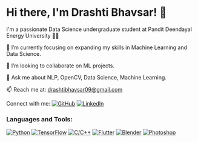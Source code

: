 # Hi there, I'm Drashti Bhavsar! 👋

I'm a passionate Data Science undergraduate student at Pandit Deendayal Energy University ✌🏻 

🔭 I’m currently focusing on expanding my skills in Machine Learning and Data Science.

🤝 I’m looking to collaborate on ML projects.

💬 Ask me about NLP, OpenCV, Data Science, Machine Learning.

📫 Reach me at: drashtibhavsar09@gmail.com

Connect with me:
[![GitHub](https://img.shields.io/badge/GitHub-aryxnshah-black?style=flat&logo=github)](https://github.com/aryxnshah)
[![LinkedIn](https://img.shields.io/badge/LinkedIn-aryanshah1902-blue?style=flat&logo=linkedin)](https://www.linkedin.com/in/aryanshah1902)

### Languages and Tools:

[![Python](https://img.shields.io/badge/Python-3.7+-blue?style=flat&logo=python)](#)
[![TensorFlow](https://img.shields.io/badge/TensorFlow-2.x-orange?style=flat&logo=tensorflow)](#)
[![C/C++](https://img.shields.io/badge/C/C++-blue?style=flat&logo=c%2B%2B)](#)
[![Flutter](https://img.shields.io/badge/Flutter-blue?style=flat&logo=flutter)](#)
[![Blender](https://img.shields.io/badge/Blender-blue?style=flat&logo=blender)](#)
[![Photoshop](https://img.shields.io/badge/Photoshop-blue?style=flat&logo=adobe-photoshop)](#)
